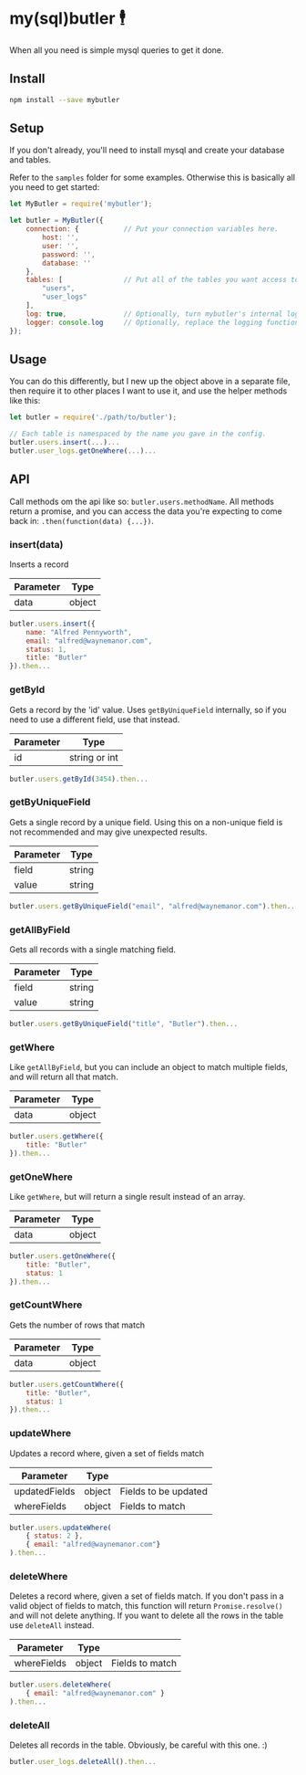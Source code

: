 # my(sql)butler 🕴️

When all you need is simple mysql queries to get it done.

## Install 

``` bash
npm install --save mybutler
```

## Setup

If you don't already, you'll need to install mysql and create your database and tables.

Refer to the `samples` folder for some examples. Otherwise this is basically all you need to get started: 

```javascript
let MyButler = require('mybutler');

let butler = MyButler({
    connection: {           // Put your connection variables here.
        host: '',
        user: '',
        password: '',
        database: ''
    },
    tables: [               // Put all of the tables you want access to here
        "users", 
        "user_logs"
    ],
    log: true,              // Optionally, turn mybutler's internal logging on
    logger: console.log     // Optionally, replace the logging function, this only applies if you have set "log" to true
});
```

## Usage
You can do this differently, but I new up the object above in a separate file, then require it to other places I want to use it, and use the helper methods like this: 

```javascript
let butler = require('./path/to/butler');

// Each table is namespaced by the name you gave in the config.
butler.users.insert(...)...
butler.user_logs.getOneWhere(...)...
```

## API
Call methods om the api like so: `butler.users.methodName`. All methods return a promise, and you can access the data you're expecting to come back in: `.then(function(data) {...})`.

### insert(data)
Inserts a record

| Parameter | Type |
| --- | --- |
| data | object |

```javascript
butler.users.insert({
    name: "Alfred Pennyworth",
    email: "alfred@waynemanor.com",
    status: 1,
    title: "Butler"
}).then...
```

### getById
Gets a record by the 'id' value. Uses `getByUniqueField` internally, so if you need to use a different field, use that instead.

| Parameter | Type |
| --- | --- |
| id | string or int |

```javascript
butler.users.getById(3454).then...
```

### getByUniqueField
Gets a single record by a unique field. Using this on a non-unique field is not recommended and may give unexpected results.

| Parameter | Type |
| --- | --- |
| field | string |
| value | string |

```javascript
butler.users.getByUniqueField("email", "alfred@waynemanor.com").then...
```

### getAllByField
Gets all records with a single matching field.

| Parameter | Type |
| --- | --- |
| field | string |
| value | string |

```javascript
butler.users.getByUniqueField("title", "Butler").then...
```

### getWhere
Like `getAllByField`, but you can include an object to match multiple fields, and will return all that match.

| Parameter | Type |
| --- | --- |
| data | object |

```javascript
butler.users.getWhere({
    title: "Butler"
}).then...
```

### getOneWhere
Like `getWhere`, but will return a single result instead of an array.

| Parameter | Type |
| --- | --- |
| data | object |

```javascript
butler.users.getOneWhere({
    title: "Butler",
    status: 1
}).then...
```

### getCountWhere
Gets the number of rows that match

| Parameter | Type |
| --- | --- |
| data | object |

```javascript
butler.users.getCountWhere({
    title: "Butler",
    status: 1
}).then...
```

### updateWhere
Updates a record where, given a set of fields match

| Parameter | Type | |
| --- | --- | --- |
| updatedFields | object | Fields to be updated |
| whereFields | object | Fields to match |

```javascript
butler.users.updateWhere(
    { status: 2 },
    { email: "alfred@waynemanor.com"} 
).then...
```

### deleteWhere
Deletes a record where, given a set of fields match. If you don't pass in a valid object of fields to match, this function will return `Promise.resolve()` and will not delete anything. If you want to delete all the rows in the table use `deleteAll` instead.

| Parameter | Type | |
| --- | --- | --- |
| whereFields | object | Fields to match |

```javascript
butler.users.deleteWhere(
    { email: "alfred@waynemanor.com" }
).then...
```

### deleteAll
Deletes all records in the table. Obviously, be careful with this one. :)

```javascript
butler.user_logs.deleteAll().then...
```